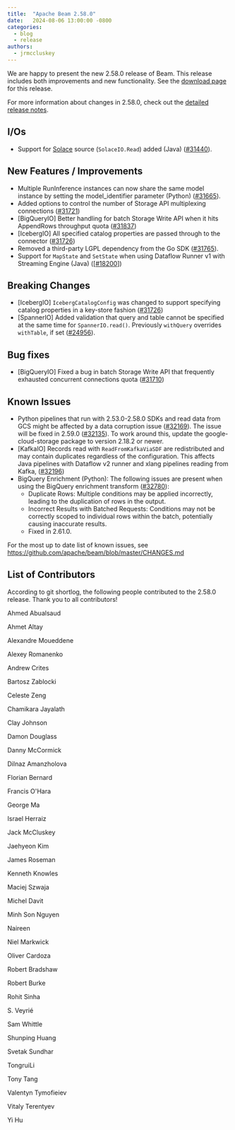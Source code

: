 ```yaml
---
title:  "Apache Beam 2.58.0"
date:   2024-08-06 13:00:00 -0800
categories:
  - blog
  - release
authors:
  - jrmccluskey
---
```

<!--
Licensed under the Apache License, Version 2.0 (the "License");
you may not use this file except in compliance with the License.
You may obtain a copy of the License at
http://www.apache.org/licenses/LICENSE-2.0
Unless required by applicable law or agreed to in writing, software
distributed under the License is distributed on an "AS IS" BASIS,
WITHOUT WARRANTIES OR CONDITIONS OF ANY KIND, either express or implied.
See the License for the specific language governing permissions and
limitations under the License.
-->

We are happy to present the new 2.58.0 release of Beam.
This release includes both improvements and new functionality.
See the [download page](/get-started/downloads/#2580-2024-08-06) for this release.

<!--more-->

For more information about changes in 2.58.0, check out the [detailed release notes](https://github.com/apache/beam/milestone/22).

## I/Os

* Support for [Solace](https://solace.com/) source (`SolaceIO.Read`) added (Java) ([#31440](https://github.com/apache/beam/issues/31440)).

## New Features / Improvements

* Multiple RunInference instances can now share the same model instance by setting the model_identifier parameter (Python) ([#31665](https://github.com/apache/beam/issues/31665)).
* Added options to control the number of Storage API multiplexing connections ([#31721](https://github.com/apache/beam/pull/31721))
* [BigQueryIO] Better handling for batch Storage Write API when it hits AppendRows throughput quota ([#31837](https://github.com/apache/beam/pull/31837))
* [IcebergIO] All specified catalog properties are passed through to the connector ([#31726](https://github.com/apache/beam/pull/31726))
* Removed a third-party LGPL dependency from the Go SDK ([#31765](https://github.com/apache/beam/issues/31765)).
* Support for `MapState` and `SetState` when using Dataflow Runner v1 with Streaming Engine (Java) ([[#18200](https://github.com/apache/beam/issues/18200)])

## Breaking Changes

* [IcebergIO] `IcebergCatalogConfig` was changed to support specifying catalog properties in a key-store fashion ([#31726](https://github.com/apache/beam/pull/31726))
* [SpannerIO] Added validation that query and table cannot be specified at the same time for `SpannerIO.read()`. Previously `withQuery` overrides `withTable`, if set ([#24956](https://github.com/apache/beam/issues/24956)).

## Bug fixes

* [BigQueryIO] Fixed a bug in batch Storage Write API that frequently exhausted concurrent connections quota ([#31710](https://github.com/apache/beam/pull/31710))

## Known Issues

* Python pipelines that run with 2.53.0-2.58.0 SDKs and read data from GCS might be affected by a data corruption issue ([#32169](https://github.com/apache/beam/issues/32169)). The issue will be fixed in 2.59.0 ([#32135](https://github.com/apache/beam/pull/32135)). To work around this, update the google-cloud-storage package to version 2.18.2 or newer.
* [KafkaIO] Records read with `ReadFromKafkaViaSDF` are redistributed and may contain duplicates regardless of the configuration. This affects Java pipelines with Dataflow v2 runner and xlang pipelines reading from Kafka, ([#32196](https://github.com/apache/beam/issues/32196))
* BigQuery Enrichment (Python):  The following issues are present when using the BigQuery enrichment transform ([#32780](https://github.com/apache/beam/pull/32780)):
  * Duplicate Rows: Multiple conditions may be applied incorrectly, leading to the duplication of rows in the output.
  * Incorrect Results with Batched Requests: Conditions may not be correctly scoped to individual rows within the batch, potentially causing inaccurate results.
  * Fixed in 2.61.0.

For the most up to date list of known issues, see https://github.com/apache/beam/blob/master/CHANGES.md

## List of Contributors

According to git shortlog, the following people contributed to the 2.58.0 release. Thank you to all contributors!

Ahmed Abualsaud

Ahmet Altay

Alexandre Moueddene

Alexey Romanenko

Andrew Crites

Bartosz Zablocki

Celeste Zeng

Chamikara Jayalath

Clay Johnson

Damon Douglass

Danny McCormick

Dilnaz Amanzholova

Florian Bernard

Francis O'Hara

George Ma

Israel Herraiz

Jack McCluskey

Jaehyeon Kim

James Roseman

Kenneth Knowles

Maciej Szwaja

Michel Davit

Minh Son Nguyen

Naireen

Niel Markwick

Oliver Cardoza

Robert Bradshaw

Robert Burke

Rohit Sinha

S. Veyrié

Sam Whittle

Shunping Huang

Svetak Sundhar

TongruiLi

Tony Tang

Valentyn Tymofieiev

Vitaly Terentyev

Yi Hu